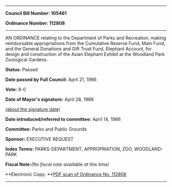 

********

**Council Bill Number: 105461**
   
**Ordinance Number: 112808**
********

 AN ORDINANCE relating to the Department of Parks and Recreation, making reimbursable appropriations from the Cumulative Reserve Fund, Main Fund, and the General Donations and Gift Trust Fund, Elephant Account, for design and construction of the Asian Elephant Exhibit at the Woodland Park Zoological Gardens.

**Status:** Passed
   
**Date passed by Full Council:** April 21, 1986
   
**Vote:** 8-0
   
**Date of Mayor's signature:** April 28, 1986
   
[(about the signature date)](/~public/approvaldate.htm)
   
   
   
**Date introduced/referred to committee:** April 14, 1986
   
**Committee:** Parks and Public Grounds
   
**Sponsor:** EXECUTIVE REQUEST
   
   
**Index Terms:** PARKS-DEPARTMENT, APPROPRIATION, ZOO, WOODLAND-PARK

**Fiscal Note:**_(No fiscal note available at this time)_

**Electronic Copy: **[PDF scan of Ordinance No. 112808](/~archives/Ordinances/Ord_112808.pdf)

********

